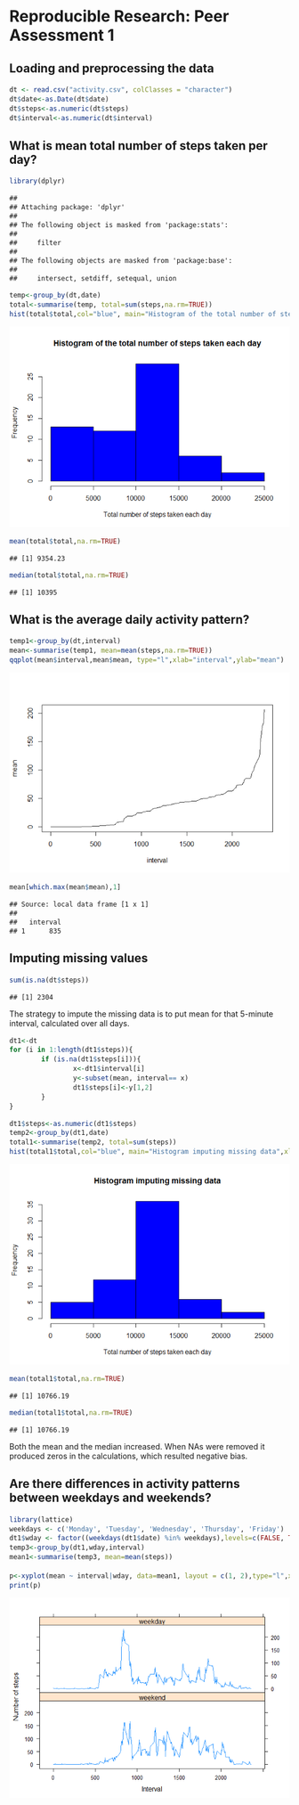 # Reproducible Research: Peer Assessment 1


## Loading and preprocessing the data

```r
dt <- read.csv("activity.csv", colClasses = "character")
dt$date<-as.Date(dt$date)
dt$steps<-as.numeric(dt$steps)
dt$interval<-as.numeric(dt$interval)
```


## What is mean total number of steps taken per day?


```r
library(dplyr)
```

```
## 
## Attaching package: 'dplyr'
## 
## The following object is masked from 'package:stats':
## 
##     filter
## 
## The following objects are masked from 'package:base':
## 
##     intersect, setdiff, setequal, union
```

```r
temp<-group_by(dt,date)
total<-summarise(temp, total=sum(steps,na.rm=TRUE))
hist(total$total,col="blue", main="Histogram of the total number of steps taken each day",xlab="Total number of steps taken each day")
```

![](PA1_template_files/figure-html/unnamed-chunk-2-1.png) 

```r
mean(total$total,na.rm=TRUE)
```

```
## [1] 9354.23
```

```r
median(total$total,na.rm=TRUE)
```

```
## [1] 10395
```


## What is the average daily activity pattern?


```r
temp1<-group_by(dt,interval)
mean<-summarise(temp1, mean=mean(steps,na.rm=TRUE))
qqplot(mean$interval,mean$mean, type="l",xlab="interval",ylab="mean")
```

![](PA1_template_files/figure-html/unnamed-chunk-3-1.png) 

```r
mean[which.max(mean$mean),1]
```

```
## Source: local data frame [1 x 1]
## 
##   interval
## 1      835
```


## Imputing missing values

```r
sum(is.na(dt$steps))
```

```
## [1] 2304
```
The strategy to impute the missing data is to put mean for that 5-minute interval, calculated over all days. 

```r
dt1<-dt
for (i in 1:length(dt1$steps)){
        if (is.na(dt1$steps[i])){
                x<-dt1$interval[i]
                y<-subset(mean, interval== x)
                dt1$steps[i]<-y[1,2]
        }
}
```


```r
dt1$steps<-as.numeric(dt1$steps)
temp2<-group_by(dt1,date)
total1<-summarise(temp2, total=sum(steps))
hist(total1$total,col="blue", main="Histogram imputing missing data",xlab="Total number of steps taken each day")
```

![](PA1_template_files/figure-html/unnamed-chunk-6-1.png) 

```r
mean(total1$total,na.rm=TRUE)
```

```
## [1] 10766.19
```

```r
median(total1$total,na.rm=TRUE)
```

```
## [1] 10766.19
```
Both the mean and the median increased. When NAs were removed it produced zeros in the calculations, which resulted negative bias.

## Are there differences in activity patterns between weekdays and weekends?


```r
library(lattice)
weekdays <- c('Monday', 'Tuesday', 'Wednesday', 'Thursday', 'Friday')
dt1$wday <- factor((weekdays(dt1$date) %in% weekdays),levels=c(FALSE, TRUE), labels=c('weekend', 'weekday')) 
temp3<-group_by(dt1,wday,interval)
mean1<-summarise(temp3, mean=mean(steps))

p<-xyplot(mean ~ interval|wday, data=mean1, layout = c(1, 2),type="l",xlab="Interval", ylab="Number of steps")
print(p)
```

![](PA1_template_files/figure-html/unnamed-chunk-7-1.png) 
